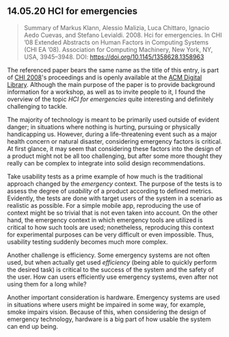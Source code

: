 ## 14.05.20 HCI for emergencies

> Summary of Markus Klann, Alessio Malizia, Luca Chittaro, Ignacio Aedo Cuevas, and Stefano Levialdi. 2008. Hci for emergencies. In CHI ’08 Extended Abstracts on Human Factors in Computing Systems (CHI EA ’08). Association for Computing Machinery, New York, NY, USA, 3945–3948. DOI: <https://doi.org/10.1145/1358628.1358963>

The referenced paper bears the same name as the title of this entry, is part of [CHI 2008](http://www.chi2008.org/)'s proceedings and is openly available at the [ACM Digital Library](https://dl.acm.org/doi/10.1145/1358628.1358963). Although the main purpose of the paper is to provide background information for a workshop, as well as to invite people to it, I found the overview  of the topic _HCI for emergencies_ quite interesting and definitely challenging to tackle.

The majority of technology is meant to be primarily used outside of evident danger; in situations where nothing is hurting, pursuing or physically handicapping us. However, during a life-threatening event such as a major health concern or natural disaster, considering emergency factors is critical. At first glance, it may seem that considering these factors into the design of a product might not be all too challenging, but after some more thought they really can be complex to integrate into solid design recommendations.

Take usability tests as a prime example of how much is the traditional approach changed by the _emergency_ context. The purpose of the tests is to assess the degree of _usability_ of a product according to defined metrics. Evidently, the tests are done with target users of the system in a scenario as realistic as possible. For a simple mobile app, reproducing the use of context might be so trivial that is not even taken into account. On the other hand, the emergency context in which emergency tools are utilized is critical to how such tools are used; nonetheless, reproducing this context for experimental purposes can be very difficult or even impossible. Thus, usability testing suddenly becomes much more complex.

Another challenge is efficiency. Some emergency systems are not often used, but when actually get used _efficiency_ (being able to quickly perform the desired task) is critical to the success of the system and the safety of the user. How can users efficiently use emergency systems, even after not using them for a long while?

Another important consideration is hardware. Emergency systems are used in situations where users might be impaired in some way, for example, smoke impairs vision. Because of this, when considering the design of emergency technology, hardware is a big part of how usable the system can end up being.
